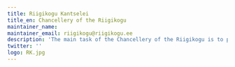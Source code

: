 ```yaml
---
title: Riigikogu Kantselei
title_en: Chancellery of the Riigikogu
maintainer_name: 
maintainer_email: riigikogu@riigikogu.ee
description: 'The main task of the Chancellery of the Riigikogu is to provide the conditions necessary for the Riigikogu to perform its constitutional functions.'
twitter: ''
logo: RK.jpg
---
```

